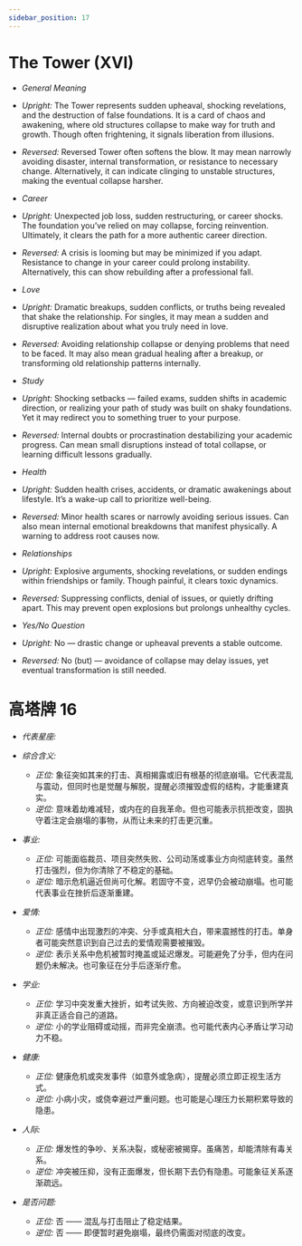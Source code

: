 ```yaml
---
sidebar_position: 17
---
```


# The Tower (XVI)

- *General Meaning*
- *Upright:* The Tower represents sudden upheaval, shocking revelations, and the destruction of false foundations. It is a card of chaos and awakening, where old structures collapse to make way for truth and growth. Though often frightening, it signals liberation from illusions.
- *Reversed:* Reversed Tower often softens the blow. It may mean narrowly avoiding disaster, internal transformation, or resistance to necessary change. Alternatively, it can indicate clinging to unstable structures, making the eventual collapse harsher.
- *Career*
- *Upright:* Unexpected job loss, sudden restructuring, or career shocks. The foundation you’ve relied on may collapse, forcing reinvention. Ultimately, it clears the path for a more authentic career direction.
- *Reversed:* A crisis is looming but may be minimized if you adapt. Resistance to change in your career could prolong instability. Alternatively, this can show rebuilding after a professional fall.
- *Love*
- *Upright:* Dramatic breakups, sudden conflicts, or truths being revealed that shake the relationship. For singles, it may mean a sudden and disruptive realization about what you truly need in love.
- *Reversed:* Avoiding relationship collapse or denying problems that need to be faced. It may also mean gradual healing after a breakup, or transforming old relationship patterns internally.
- *Study*
- *Upright:* Shocking setbacks — failed exams, sudden shifts in academic direction, or realizing your path of study was built on shaky foundations. Yet it may redirect you to something truer to your purpose.
- *Reversed:* Internal doubts or procrastination destabilizing your academic progress. Can mean small disruptions instead of total collapse, or learning difficult lessons gradually.
- *Health*
- *Upright:* Sudden health crises, accidents, or dramatic awakenings about lifestyle. It’s a wake-up call to prioritize well-being.
- *Reversed:* Minor health scares or narrowly avoiding serious issues. Can also mean internal emotional breakdowns that manifest physically. A warning to address root causes now.
- *Relationships*
- *Upright:* Explosive arguments, shocking revelations, or sudden endings within friendships or family. Though painful, it clears toxic dynamics.
- *Reversed:* Suppressing conflicts, denial of issues, or quietly drifting apart. This may prevent open explosions but prolongs unhealthy cycles.

- *Yes/No Question*
- *Upright:* No — drastic change or upheaval prevents a stable outcome.
- *Reversed:* No (but) — avoidance of collapse may delay issues, yet eventual transformation is still needed.


# 高塔牌 16
- *代表星座:* 
- *综合含义:* 
  - *正位:* 象征突如其来的打击、真相揭露或旧有根基的彻底崩塌。它代表混乱与震动，但同时也是觉醒与解脱，提醒必须摧毁虚假的结构，才能重建真实。
  - *逆位:* 意味着劫难减轻，或内在的自我革命。但也可能表示抗拒改变，固执守着注定会崩塌的事物，从而让未来的打击更沉重。
- *事业:* 
  - *正位:* 可能面临裁员、项目突然失败、公司动荡或事业方向彻底转变。虽然打击强烈，但为你清除了不稳定的基础。
  - *逆位:* 暗示危机逼近但尚可化解。若固守不变，迟早仍会被动崩塌。也可能代表事业在挫折后逐渐重建。
- *爱情:* 
  - *正位:* 感情中出现激烈的冲突、分手或真相大白，带来震撼性的打击。单身者可能突然意识到自己过去的爱情观需要被摧毁。
  - *逆位:* 表示关系中危机被暂时掩盖或延迟爆发。可能避免了分手，但内在问题仍未解决。也可象征在分手后逐渐疗愈。
- *学业:* 
  - *正位:* 学习中突发重大挫折，如考试失败、方向被迫改变，或意识到所学并非真正适合自己的道路。
  - *逆位:* 小的学业阻碍或动摇，而非完全崩溃。也可能代表内心矛盾让学习动力不稳。
- *健康:* 
  - *正位:* 健康危机或突发事件（如意外或急病），提醒必须立即正视生活方式。
  - *逆位:* 小病小灾，或侥幸避过严重问题。也可能是心理压力长期积累导致的隐患。
- *人际:* 
  - *正位:* 爆发性的争吵、关系决裂，或秘密被揭穿。虽痛苦，却能清除有毒关系。
  - *逆位:* 冲突被压抑，没有正面爆发，但长期下去仍有隐患。可能象征关系逐渐疏远。

    
- *是否问题:* 
  - *正位:* 否 —— 混乱与打击阻止了稳定结果。
  - *逆位:* 否 —— 即便暂时避免崩塌，最终仍需面对彻底的改变。
